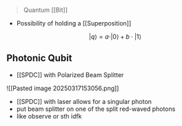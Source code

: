 > Quantum [[Bit]]

- Possibility of holding a [[Superposition]]


$$|q\rangle= a \cdot |0\rangle + b \cdot |1\rangle$$

## Photonic Qubit
- [[SPDC]] with Polarized Beam Splitter

![[Pasted image 20250317153056.png]]

- [[SPDC]] with laser allows for a singular photon
- put beam splitter on one of the split red-waved photons
- like observe or sth idfk